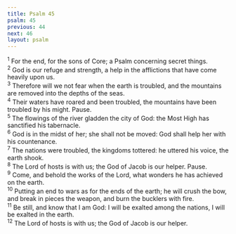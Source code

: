 ```yaml
---
title: Psalm 45
psalm: 45
previous: 44
next: 46
layout: psalm
---
```

<div class="psalm-verse"><sup class="verse-number">1</sup> For the end, for the sons of Core; a Psalm concerning secret things. </div><div class="psalm-verse"><sup class="verse-number">2</sup> God is our refuge and strength, a help in the afflictions that have come heavily upon us. </div><div class="psalm-verse"><sup class="verse-number">3</sup> Therefore will we not fear when the earth is troubled, and the mountains are removed into the depths of the seas. </div><div class="psalm-verse"><sup class="verse-number">4</sup> Their waters have roared and been troubled, the mountains have been troubled by his might. Pause. </div><div class="psalm-verse"><sup class="verse-number">5</sup> The flowings of the river gladden the city of God: the Most High has sanctified his tabernacle. </div><div class="psalm-verse"><sup class="verse-number">6</sup> God is in the midst of her; she shall not be moved: God shall help her with his countenance. </div><div class="psalm-verse"><sup class="verse-number">7</sup> The nations were troubled, the kingdoms tottered: he uttered his voice, the earth shook. </div><div class="psalm-verse"><sup class="verse-number">8</sup> The Lord of hosts is with us; the God of Jacob is our helper. Pause. </div><div class="psalm-verse"><sup class="verse-number">9</sup> Come, and behold the works of the Lord, what wonders he has achieved on the earth. </div><div class="psalm-verse"><sup class="verse-number">10</sup> Putting an end to wars as for the ends of the earth; he will crush the bow, and break in pieces the weapon, and burn the bucklers with fire. </div><div class="psalm-verse"><sup class="verse-number">11</sup> Be still, and know that I am God: I will be exalted among the nations, I will be exalted in the earth. </div><div class="psalm-verse"><sup class="verse-number">12</sup> The Lord of hosts is with us; the God of Jacob is our helper. </div>